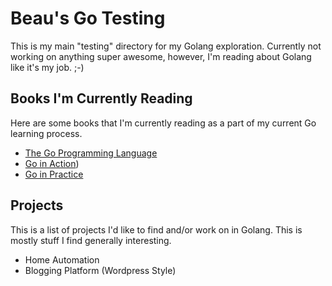 # Beau's Go Testing
This is my main "testing" directory for my Golang exploration. Currently not working on anything super awesome, however, I'm reading about Golang like it's my job. ;-)

## Books I'm Currently Reading
Here are some books that I'm currently reading as a part of my current Go learning process.

* [The Go Programming Language](http://www.gopl.io/)
* [Go in Action](https://www.manning.com/books/go-in-action))
* [Go in Practice](https://www.manning.com/books/go-in-practice)

## Projects
This is a list of projects I'd like to find and/or work on in Golang. This is mostly stuff I find generally interesting.

* Home Automation
* Blogging Platform (Wordpress Style)